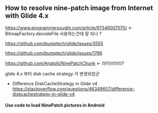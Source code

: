 

## How to resolve nine-patch image from Internet with Glide 4.x 

https://www.programmersought.com/article/97346007070/
<- BitmapFactory.decodeFile 사용하는건데 잘 되나 ?


https://github.com/bumptech/glide/issues/3555


https://github.com/bumptech/glide/issues/1766

https://github.com/Anatolii/NinePatchChunk
<- 라이브러리?



glide 4.x 부터 disk cache strategy 가 변경되었군
- Difference DiskCacheStrategy in Glide v4
https://stackoverflow.com/questions/46349657/difference-diskcachestrategy-in-glide-v4


#### Use code to load NinePatch pictures in Android
<!--stackedit_data:
eyJoaXN0b3J5IjpbMTQ5MzM4Njk1NiwtNjMyNjM5ODQxLDE5Mj
M2NzUzODcsLTYyNDE4MDQ2MiwxODkzNTMxNTNdfQ==
-->